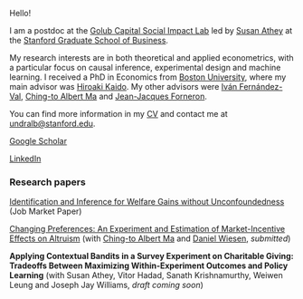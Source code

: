 Hello! 

I am a postdoc at the [Golub Capital Social Impact Lab](https://www.gsb.stanford.edu/faculty-research/centers-initiatives/sil) led by [Susan Athey](https://athey.people.stanford.edu) at the [Stanford Graduate School of Business](https://www.gsb.stanford.edu). 

My research interests are in both theoretical and applied econometrics, with a particular focus on causal inference, experimental design and machine learning. I received a PhD in Economics from [Boston University](https://www.bu.edu/econ/), where my main advisor was [Hiroaki Kaido](http://people.bu.edu/hkaido/). My other advisors were [Iván Fernández-Val](https://sites.bu.edu/ivanf/), [Ching-to Albert Ma](https://people.bu.edu/ma/) and [Jean-Jacques Forneron](http://jjforneron.com).

You can find more information in my [CV](https://undara.github.io/docs/Byambadalai_CV.pdf) and contact me at [undralb@stanford.edu](mailto:undralb@stanford.edu).

[Google Scholar](https://scholar.google.com/citations?user=mCFLjwEAAAAJ&hl=en&authuser=1)

[LinkedIn](https://www.linkedin.com/in/undralbyambadalai/)


     
### Research papers

[Identification and Inference for Welfare Gains without Unconfoundedness](https://arxiv.org/pdf/2207.04314.pdf) (Job Market Paper)

[Changing Preferences: An Experiment and Estimation of Market-Incentive Effects on Altruism](https://undara.github.io/docs/preferences-market_March2022.pdf)
(with [Ching-to Albert Ma](http://people.bu.edu/ma/) and [Daniel Wiesen](https://sites.google.com/site/danielwiesen1/), _submitted_)

**Applying Contextual Bandits in a Survey Experiment on Charitable Giving: Tradeoffs Between Maximizing Within-Experiment Outcomes and Policy Learning** (with Susan Athey, Vitor Hadad, Sanath Krishnamurthy, Weiwen Leung and Joseph Jay Williams, _draft coming soon_)

